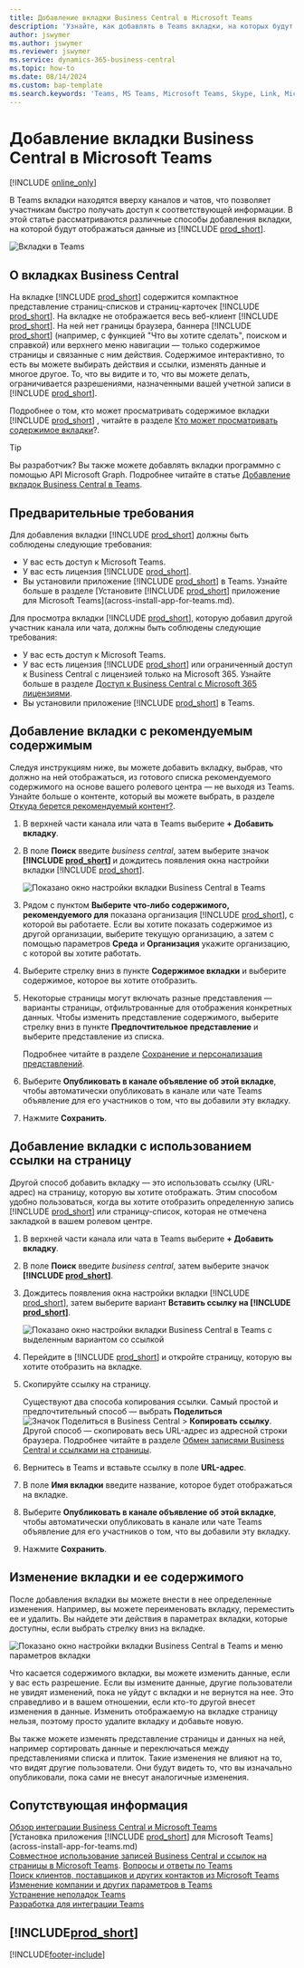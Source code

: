 ```yaml
---
title: Добавление вкладки Business Central в Microsoft Teams
description: 'Узнайте, как добавлять в Teams вкладки, на которых будут отображаться страницы Business Central.'
author: jswymer
ms.author: jswymer
ms.reviewer: jswymer
ms.service: dynamics-365-business-central
ms.topic: how-to
ms.date: 08/14/2024
ms.custom: bap-template
ms.search.keywords: 'Teams, MS Teams, Microsoft Teams, Skype, Link, Microsoft 365, collaborate, collaboration, teamwork, share records, tab'
---
```


# <a name="add-business-central-tab-in-microsoft-teams"></a>Добавление вкладки Business Central в Microsoft Teams

[!INCLUDE [online_only](includes/online_only.md)]

В Teams вкладки находятся вверху каналов и чатов, что позволяет участникам быстро получать доступ к соответствующей информации. В этой статье рассматриваются различные способы добавления вкладки, на которой будут отображаться данные из [!INCLUDE [prod_short](includes/prod_short.md)].

![Вкладки в Teams](media/teams-tab-border-2.png)

## <a name="about-business-central-tabs"></a>О вкладках Business Central

На вкладке [!INCLUDE [prod_short](includes/prod_short.md)] содержится компактное представление страниц-списков и страниц-карточек [!INCLUDE [prod_short](includes/prod_short.md)]. На вкладке не отображается весь веб-клиент [!INCLUDE [prod_short](includes/prod_short.md)]. На ней нет границы браузера, баннера [!INCLUDE [prod_short](includes/prod_short.md)] (например, с функцией "Что вы хотите сделать", поиском и справкой) или верхнего меню навигации &mdash; только содержимое страницы и связанные с ним действия. Содержимое интерактивно, то есть вы можете выбирать действия и ссылки, изменять данные и многое другое. То, что вы видите и то, что вы можете делать, ограничивается разрешениями, назначенными вашей учетной записи в [!INCLUDE [prod_short](includes/prod_short.md)].

Подробнее о том, кто может просматривать содержимое вкладки [!INCLUDE [prod_short](includes/prod_short.md)] , читайте в разделе [Кто может просматривать содержимое вкладки](/dynamics365/business-central/teams-faq?tabs=tabs#who-can-view)?.

> [!TIP]
> Вы разработчик? Вы также можете добавлять вкладки программно с помощью API Microsoft Graph. Подробнее читайте в статье [Добавление вкладок Business Central в Teams](/dynamics365/business-central/dev-itpro/developer/devenv-develop-for-teams-tabs).  

## <a name="prerequisites"></a>Предварительные требования

Для добавления вкладки [!INCLUDE [prod_short](includes/prod_short.md)] должны быть соблюдены следующие требования:

- У вас есть доступ к Microsoft Teams.
- У вас есть лицензия [!INCLUDE [prod_short](includes/prod_short.md)].
- Вы установили приложение [!INCLUDE [prod_short](includes/prod_short.md)] в Teams. Узнайте больше в разделе [Установите [!INCLUDE [prod_short](includes/prod_short.md)] приложение для Microsoft Teams](across-install-app-for-teams.md).

Для просмотра вкладки [!INCLUDE [prod_short](includes/prod_short.md)], которую добавил другой участник канала или чата, должны быть соблюдены следующие требования:

- У вас есть доступ к Microsoft Teams.
- У вас есть лицензия [!INCLUDE [prod_short](includes/prod_short.md)] или ограниченный доступ к Business Central с лицензией только на Microsoft 365. Узнайте больше в разделе [Доступ к Business Central с Microsoft 365 лицензиями](admin-access-with-m365-license.md).
- Вы установили приложение [!INCLUDE [prod_short](includes/prod_short.md)] в Teams.

## <a name="add-tab-using-recommended-content"></a>Добавление вкладки с рекомендуемым содержимым

Следуя инструкциям ниже, вы можете добавить вкладку, выбрав, что должно на ней отображаться, из готового списка рекомендуемого содержимого на основе вашего ролевого центра &mdash; не выходя из Teams. Узнайте больше о контенте, который вы можете выбрать, в разделе [Откуда берется рекомендуемый контент?](/dynamics365/business-central/teams-faq?tabs=tabs#where-does-the-recommended-content-come-from).

1. В верхней части канала или чата в Teams выберите **+ Добавить вкладку**.
2. В поле **Поиск** введите *business central*, затем выберите значок **[!INCLUDE [prod_short](includes/prod_short.md)]** и дождитесь появления окна настройки вкладки [!INCLUDE [prod_short](includes/prod_short.md)].

   ![Показано окно настройки вкладки Business Central в Teams](media/teams-bc-tab-config-window.png)

3. Рядом с пунктом **Выберите что-либо содержимого, рекомендуемого для** показана организация [!INCLUDE [prod_short](includes/prod_short.md)], с которой вы работаете. Если вы хотите показать содержимое из другой организации, выберите текущую организацию, а затем с помощью параметров **Среда** и **Организация** укажите организацию, с которой вы хотите работать.
4. Выберите стрелку вниз в пункте **Содержимое вкладки** и выберите содержимое, которое вы хотите отобразить.

   <!-- The list shows all pages that are bookmarked on your role center in [!INCLUDE [prod_short](includes/prod_short.md)]. To learn more about the content that you can choose from, see [Where does the recommended content come from?](teams-faq.md#recommended-content).-->
5. Некоторые страницы могут включать разные представления — варианты страницы, отфильтрованные для отображения конкретных данных. Чтобы изменить представление содержимого, выберите стрелку вниз в пункте **Предпочтительное представление** и выберите представление из списка.

   Подробнее читайте в разделе [Сохранение и персонализация представлений](ui-views.md).
6. Выберите **Опубликовать в канале объявление об этой вкладке**, чтобы автоматически опубликовать в канале или чате Teams объявление для его участников о том, что вы добавили эту вкладку.
7. Нажмите **Сохранить**.

## <a name="add-tab-using-a-page-link"></a>Добавление вкладки с использованием ссылки на страницу

Другой способ добавить вкладку — это использовать ссылку (URL-адрес) на страницу, которую вы хотите отображать. Этим способом удобно пользоваться, когда вы хотите отобразить определенную запись [!INCLUDE [prod_short](includes/prod_short.md)] или страницу-список, которая не отмечена закладкой в вашем ролевом центре.

1. В верхней части канала или чата в Teams выберите **+ Добавить вкладку**.
2. В поле **Поиск** введите *business central*, затем выберите значок  **[!INCLUDE [prod_short](includes/prod_short.md)]**.
3. Дождитесь появления окна настройки вкладки [!INCLUDE [prod_short](includes/prod_short.md)], затем выберите вариант **Вставить ссылку на [!INCLUDE [prod_short](includes/prod_short.md)]**.

   ![Показано окно настройки вкладки Business Central в Teams с выделенным вариантом со ссылкой](media/teams-bc-tab-config-window-page-link.png)
4. Перейдите в [!INCLUDE [prod_short](includes/prod_short.md)] и откройте страницу, которую вы хотите отобразить на вкладке.
5. Скопируйте ссылку на страницу.

   Существуют два способа копирования ссылки. Самый простой и предпочтительный способ — выбрать **Поделиться** ![Значок Поделиться в Business Central](media/share-icon.png) > **Копировать ссылку**. Другой способ — скопировать весь URL-адрес из адресной строки браузера. Подробнее читайте в разделе [Обмен записями Business Central и ссылками на страницы](across-working-with-teams.md).

6. Вернитесь в Teams и вставьте ссылку в поле **URL-адрес**.
7. В поле **Имя вкладки** введите название, которое будет отображаться на вкладке.
8. Выберите **Опубликовать в канале объявление об этой вкладке**, чтобы автоматически опубликовать в канале или чате Teams объявление для его участников о том, что вы добавили эту вкладку.
9. Нажмите **Сохранить**.

## <a name="change-a-tab-and-its-content"></a>Изменение вкладки и ее содержимого

После добавления вкладки вы можете внести в нее определенные изменения. Например, вы можете переименовать вкладку, переместить ее и удалить. Вы найдете эти действия в параметрах вкладки, которые доступны, если выбрать стрелку вниз на вкладке.

![Показано окно настройки вкладки Business Central в Teams и меню параметров вкладки](media/teams-bc-tab-config-window-options-2.png)

Что касается содержимого вкладки, вы можете изменить данные, если у вас есть разрешение. Если вы измените данные, другие пользователи не увидят изменений, пока не уйдут с вкладки и не вернутся на нее. Это справедливо и в вашем отношении, если кто-то другой внесет изменения в данные. Изменить отображаемую на вкладке страницу нельзя, поэтому просто удалите вкладку и добавьте новую.

Вы также можете изменять представление страницы и данных на ней, например сортировать данные и переключаться между представлениями списка и плиток. Такие изменения не влияют на то, что видят другие пользователи. Они будут видеть то, что вы изначально опубликовали, пока сами не внесут аналогичные изменения.

## <a name="related-information"></a>Сопутствующая информация

[Обзор интеграции Business Central и Microsoft Teams](across-teams-overview.md)  
[Установка приложения [!INCLUDE [prod_short](includes/prod_short.md)] для Microsoft Teams](across-install-app-for-teams.md)  
[Совместное использование записей Business Central и ссылок на страницы в Microsoft Teams](across-working-with-teams.md).
[Вопросы и ответы по Teams](teams-faq.md)  
[Поиск клиентов, поставщиков и других контактов из Microsoft Teams](across-search-contacts-teams.md)  
[Изменение компании и других параметров в Teams](across-teams-settings.md)  
[Устранение неполадок Teams](admin-teams-troubleshooting.md)  
[Разработка для интеграции Teams](/dynamics365/business-central/dev-itpro/developer/devenv-develop-for-teams)  

## [!INCLUDE[prod_short](includes/free_trial_md.md)]  

[!INCLUDE[footer-include](includes/footer-banner.md)]

